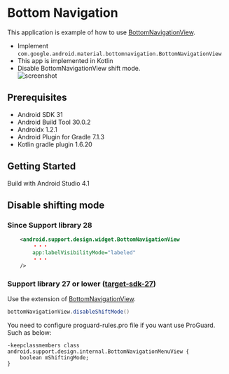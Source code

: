 # Bottom Navigation
This application is example of how to use [BottomNavigationView](https://developer.android.com/reference/com/google/android/material/bottomnavigation/BottomNavigationView).
* Implement `com.google.android.material.bottomnavigation.BottomNavigationView`
* This app is implemented in Kotlin
* Disable BottomNavigationView shift mode.  
![screenshot](docs/screenshot.png)

## Prerequisites
* Android SDK 31
* Android Build Tool 30.0.2
* Androidx 1.2.1
* Android Plugin for Gradle 7.1.3
* Kotlin gradle plugin 1.6.20

## Getting Started
Build with Android Studio 4.1

## Disable shifting mode
### Since Support library 28

```xml
    <android.support.design.widget.BottomNavigationView
        ・・・
        app:labelVisibilityMode="labeled"
        ・・・
    />
```

### Support library 27 or lower ([target-sdk-27](https://github.com/yasszu/bottom-navigation/tree/target-sdk-27))

Use the extension of [BottomNavigationView](https://github.com/yasszu/bottom-navigation/blob/target-sdk-27/app/src/main/java/com/example/bottomnavigation/extension/BottomNavigationView.kt).

```java
bottomNavigationView.disableShiftMode()
```

You need to configure proguard-rules.pro file if you want use ProGuard. Such as below:   

```
-keepclassmembers class android.support.design.internal.BottomNavigationMenuView { 
    boolean mShiftingMode; 
}
```
